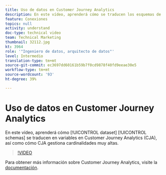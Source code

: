 ```yaml
---
title: Uso de datos en Customer Journey Analytics
description: En este vídeo, aprenderá cómo se traducen los esquemas de conjuntos de datos en variables en Customer Journey Analytics (CJA) de Adobe, así como la forma en la que CJA gestiona cardinalidades elevadas.
feature: Conexiones
topics: null
activity: understand
doc-type: technical video
team: Technical Marketing
thumbnail: 32112.jpg
kt: 3964
role: '"Ingeniero de datos, arquitecto de datos"'
level: Intermedio
translation-type: tm+mt
source-git-commit: ec3697dd60161b59b7f0cd9878f40fd9eeae30e5
workflow-type: tm+mt
source-wordcount: '93'
ht-degree: 39%

---
```



# Uso de datos en Customer Journey Analytics

En este vídeo, aprenderá cómo [!UICONTROL dataset] [!UICONTROL schemas] se traducen en variables en Customer Journey Analytics (CJA), así como cómo CJA gestiona cardinalidades muy altas.

>[!VIDEO](https://video.tv.adobe.com/v/32112/?quality=12)

Para obtener más información sobre Customer Journey Analytics, visite la [documentación](https://docs.adobe.com/content/help/es-ES/analytics-platform/using/cja-landing.html).
